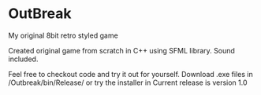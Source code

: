 # OutBreak
My original 8bit retro styled game

Created original game from scratch in C++ using SFML library. Sound included.

Feel free to checkout code and try it out for yourself.
Download .exe files in /Outbreak/bin/Release/
or try the installer in 
Current release is version 1.0

